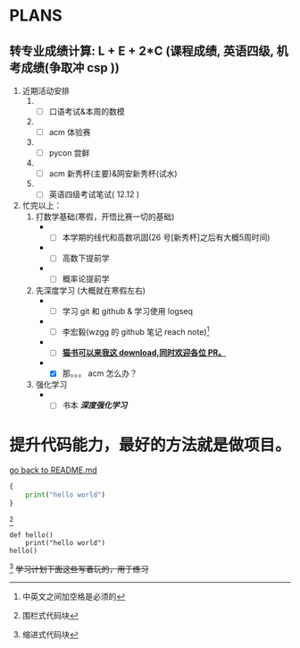 # PLANS<br>
## 转专业成绩计算: L + E + 2*C (课程成绩, 英语四级, 机考成绩(争取冲 csp ))

1. 近期活动安排    
    1. - [ ] 口语考试&本周的数模
    2. - [ ] acm 体验赛
    3. - [ ] pycon 尝鲜
    4. - [ ] acm 新秀杯(主要)&网安新秀杯(试水)
    5. - [ ] 英语四级考试笔试( 12.12 )
2. 忙完以上：
    1. 打数学基础(寒假，开悟比赛一切的基础)
         - - [ ] 本学期的线代和高数巩固(26 号[新秀杯]之后有大概5周时间)
         - - [ ] 高数下提前学
         - - [ ] 概率论提前学
    2. 先深度学习 (大概就在寒假左右)
         - - [ ] 学习 git 和 github & 学习使用 logseq
         - - [ ] 李宏毅(wzgg 的 github 笔记 reach note)[^1]
         - - [ ] [**猫书可以来我这 download,同时欢迎各位 PR。**](https://github.com/JiwenJ/Awesome-RL)
         - - [x] 那。。。 acm 怎么办？
    3. 强化学习
         - - [ ] 书本 ***深度强化学习***

# 提升代码能力，最好的方法就是做项目。

[go back to README.md](README.md)

```python
{
    print("hello world")
}
```
[^2]

    def hello()
        print("hello world")
    hello()
[^3]
~~学习计划下面这些写着玩的，用于练习~~

[^1]: 中英文之间加空格是必须的
[^2]: 围栏式代码块
[^3]: 缩进式代码块

